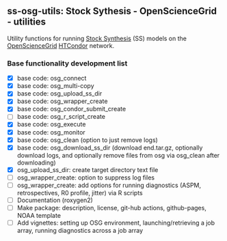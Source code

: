 ## ss-osg-utils: Stock Sythesis - OpenScienceGrid - utilities 

Utility functions for running [Stock Synthesis](https://github.com/nmfs-stock-synthesis/stock-synthesis) (SS) models on the [OpenScienceGrid](https://osg-htc.org/) [HTCondor](https://htcondor.org/) network.

### Base functionality development list
- [x] base code: osg_connect
- [x] base code: osg_multi-copy
- [x] base code: osg_upload_ss_dir
- [x] base code: osg_wrapper_create
- [x] base code: osg_condor_submit_create
- [ ] base code: osg_r_script_create
- [x] base code: osg_execute
- [x] base code: osg_monitor
- [x] base code: osg_clean (option to just remove logs)
- [x] base code: osg_download_ss_dir (download end.tar.gz, optionally download logs, and optionally remove files from osg via osg_clean after downloading)
- [x] osg_upload_ss_dir: create target directory text file
- [ ] osg_wrapper_create: option to suppress log files
- [ ] osg_wrapper_create: add options for running diagnostics (ASPM, retrospectives, R0 profile, jitter) via R scripts
- [ ] Documentation (roxygen2)
- [ ] Make package: description, license, git-hub actions, github-pages, NOAA template
- [ ] Add vignettes: setting up OSG environment, launching/retrieving a job array, running diagnostics across a job array